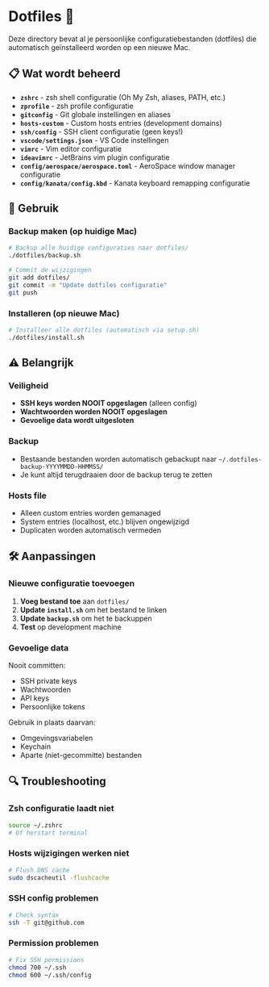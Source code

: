 # Dotfiles 📁

Deze directory bevat al je persoonlijke configuratiebestanden (dotfiles) die automatisch geïnstalleerd worden op een nieuwe Mac.

## 📋 Wat wordt beheerd

- **`zshrc`** - zsh shell configuratie (Oh My Zsh, aliases, PATH, etc.)
- **`zprofile`** - zsh profile configuratie
- **`gitconfig`** - Git globale instellingen en aliases
- **`hosts-custom`** - Custom hosts entries (development domains)
- **`ssh/config`** - SSH client configuratie (geen keys!)
- **`vscode/settings.json`** - VS Code instellingen
- **`vimrc`** - Vim editor configuratie
- **`ideavimrc`** - JetBrains vim plugin configuratie
- **`config/aerospace/aerospace.toml`** - AeroSpace window manager configuratie
- **`config/kanata/config.kbd`** - Kanata keyboard remapping configuratie

## 🔄 Gebruik

### Backup maken (op huidige Mac)
```bash
# Backup alle huidige configuraties naar dotfiles/
./dotfiles/backup.sh

# Commit de wijzigingen
git add dotfiles/
git commit -m "Update dotfiles configuratie"
git push
```

### Installeren (op nieuwe Mac)  
```bash
# Installeer alle dotfiles (automatisch via setup.sh)
./dotfiles/install.sh
```

## ⚠️ Belangrijk

### Veiligheid
- **SSH keys worden NOOIT opgeslagen** (alleen config)
- **Wachtwoorden worden NOOIT opgeslagen**
- **Gevoelige data wordt uitgesloten**

### Backup
- Bestaande bestanden worden automatisch gebackupt naar `~/.dotfiles-backup-YYYYMMDD-HHMMSS/`
- Je kunt altijd terugdraaien door de backup terug te zetten

### Hosts file
- Alleen custom entries worden gemanaged
- System entries (localhost, etc.) blijven ongewijzigd
- Duplicaten worden automatisch vermeden

## 🛠️ Aanpassingen

### Nieuwe configuratie toevoegen
1. **Voeg bestand toe** aan `dotfiles/`
2. **Update `install.sh`** om het bestand te linken
3. **Update `backup.sh`** om het te backuppen
4. **Test** op development machine

### Gevoelige data
Nooit committen:
- SSH private keys
- Wachtwoorden  
- API keys
- Persoonlijke tokens

Gebruik in plaats daarvan:
- Omgevingsvariabelen
- Keychain
- Aparte (niet-gecommitte) bestanden

## 🔍 Troubleshooting

### Zsh configuratie laadt niet
```bash
source ~/.zshrc
# Of herstart terminal
```

### Hosts wijzigingen werken niet
```bash
# Flush DNS cache
sudo dscacheutil -flushcache
```

### SSH config problemen
```bash
# Check syntax
ssh -T git@github.com
```

### Permission problemen
```bash
# Fix SSH permissions
chmod 700 ~/.ssh
chmod 600 ~/.ssh/config
```